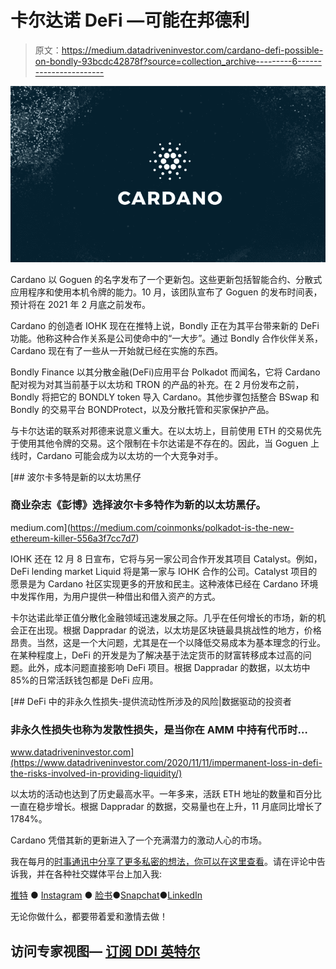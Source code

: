# 卡尔达诺 DeFi —可能在邦德利

> 原文：<https://medium.datadriveninvestor.com/cardano-defi-possible-on-bondly-93bcdc42878f?source=collection_archive---------6----------------------->

![](img/88c4ab88f7b0002f2c19099ff2e17ae3.png)

Cardano 以 Goguen 的名字发布了一个更新包。这些更新包括智能合约、分散式应用程序和使用本机令牌的能力。10 月，该团队宣布了 Goguen 的发布时间表，预计将在 2021 年 2 月底之前发布。

Cardano 的创造者 IOHK 现在在推特上说，Bondly 正在为其平台带来新的 DeFi 功能。他称这种合作关系是公司使命中的“一大步”。通过 Bondly 合作伙伴关系，Cardano 现在有了一些从一开始就已经在实施的东西。

Bondly Finance 以其分散金融(DeFi)应用平台 Polkadot 而闻名，它将 Cardano 配对视为对其当前基于以太坊和 TRON 的产品的补充。在 2 月份发布之前，Bondly 将把它的 BONDLY token 导入 Cardano。其他步骤包括整合 BSwap 和 Bondly 的交易平台 BONDProtect，以及分散托管和买家保护产品。

与卡尔达诺的联系对邦德来说意义重大。在以太坊上，目前使用 ETH 的交易优先于使用其他令牌的交易。这个限制在卡尔达诺是不存在的。因此，当 Goguen 上线时，Cardano 可能会成为以太坊的一个大竞争对手。

[](https://medium.com/coinmonks/polkadot-is-the-new-ethereum-killer-556a3f7cc7d7) [## 波尔卡多特是新的以太坊黑仔

### 商业杂志《彭博》选择波尔卡多特作为新的以太坊黑仔。

medium.com](https://medium.com/coinmonks/polkadot-is-the-new-ethereum-killer-556a3f7cc7d7) 

IOHK 还在 12 月 8 日宣布，它将与另一家公司合作开发其项目 Catalyst。例如，DeFi lending market Liquid 将是第一家与 IOHK 合作的公司。Catalyst 项目的愿景是为 Cardano 社区实现更多的开放和民主。这种液体已经在 Cardano 环境中发挥作用，为用户提供一种借出和借入资产的方式。

卡尔达诺此举正值分散化金融领域迅速发展之际。几乎在任何增长的市场，新的机会正在出现。根据 Dappradar 的说法，以太坊是区块链最具挑战性的地方，价格昂贵。当然，这是一个大问题，尤其是在一个以降低交易成本为基本理念的行业。在某种程度上，DeFi 的开发是为了解决基于法定货币的财富转移成本过高的问题。此外，成本问题直接影响 DeFi 项目。根据 Dappradar 的数据，以太坊中 85%的日常活跃钱包都是 DeFi 应用。

[](https://www.datadriveninvestor.com/2020/11/11/impermanent-loss-in-defi-the-risks-involved-in-providing-liquidity/) [## DeFi 中的非永久性损失-提供流动性所涉及的风险|数据驱动的投资者

### 非永久性损失也称为发散性损失，是当你在 AMM 中持有代币时…

www.datadriveninvestor.com](https://www.datadriveninvestor.com/2020/11/11/impermanent-loss-in-defi-the-risks-involved-in-providing-liquidity/) 

以太坊的活动也达到了历史最高水平。一年多来，活跃 ETH 地址的数量和百分比一直在稳步增长。根据 Dappradar 的数据，交易量也在上升，11 月底同比增长了 1784%。

Cardano 凭借其新的更新进入了一个充满潜力的激动人心的市场。

我在每月的[时事通讯中分享了更多私密的想法，你可以在这里查看](https://mailchi.mp/bf8f8e8ed697/keep-in-touch-with-lukas)。请在评论中告诉我，并在各种社交媒体平台上加入我:

[推特](https://twitter.com/WiesfleckerL) ● [Instagram](https://www.instagram.com/lukaswiesflecker/) ● [脸书](https://www.facebook.com/lukaswiesfleckerr)●[Snapchat](https://www.snapchat.com/add/luggooo)●[LinkedIn](https://www.linkedin.com/in/lukas-wiesflecker-1b11251a5/)

无论你做什么，都要带着爱和激情去做！

## 访问专家视图— [订阅 DDI 英特尔](https://datadriveninvestor.com/ddi-intel)